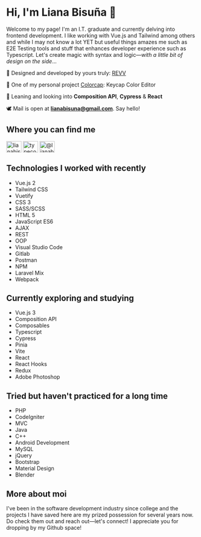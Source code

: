 <h1>Hi, I'm Liana Bisuña 👋</h1>

<p>Welcome to my page! I'm an I.T. graduate and currently delving into frontend development. I like working with Vue.js and Tailwind among others and while I may not know a lot YET but useful things amazes me such as E2E Testing tools and stuff that enhances developer experience such as Typescript. Let's create magic with syntax and logic—<i>with a little bit of design on the side</i>...</p>

🤍 Designed and developed by yours truly: [REVV](https://revv-template.netlify.app)

🌼 One of my personal project [Colorcap](https://colorcap.netlify.app/): Keycap Color Editor

📖 Leaning and looking into **Composition API**, **Cypress** & **React**

🕊️ Mail is open at **lianabisuna@gmail.com**. Say hello!

## Where you can find me
<p align="left">
<a href="https://linkedin.com/in/lianabisuna" target="blank"><img align="center" src="https://raw.githubusercontent.com/rahuldkjain/github-profile-readme-generator/master/src/images/icons/Social/linked-in-alt.svg" alt="lianabisuna" height="30" width="40" /></a>
<a href="https://instagram.com/typecodr" target="blank"><img align="center" src="https://raw.githubusercontent.com/rahuldkjain/github-profile-readme-generator/master/src/images/icons/Social/instagram.svg" alt="typecodr" height="30" width="40" /></a>
<a href="https://medium.com/@lianabisuna" target="blank"><img align="center" src="https://raw.githubusercontent.com/rahuldkjain/github-profile-readme-generator/master/src/images/icons/Social/medium.svg" alt="@lianabisuna" height="30" width="40" /></a>
</p>

## Technologies I worked with recently
- Vue.js 2
- Tailwind CSS
- Vuetify
- CSS 3
- SASS/SCSS
- HTML 5
- JavaScript ES6
- AJAX
- REST
- OOP
- Visual Studio Code
- Gitlab
- Postman
- NPM
- Laravel Mix
- Webpack

## Currently exploring and studying
- Vue.js 3
- Composition API
- Composables
- Typescript
- Cypress
- Pinia
- Vite
- React
- React Hooks
- Redux
- Adobe Photoshop

## Tried but haven't practiced for a long time
- PHP
- CodeIgniter
- MVC
- Java
- C++
- Android Development
- MySQL
- jQuery
- Bootstrap
- Material Design
- Blender

## More about moi
I've been in the software development industry since college and the projects I have saved here are my prized possession for several years now. Do check them out and reach out—let's connect! I appreciate you for dropping by my Github space!
